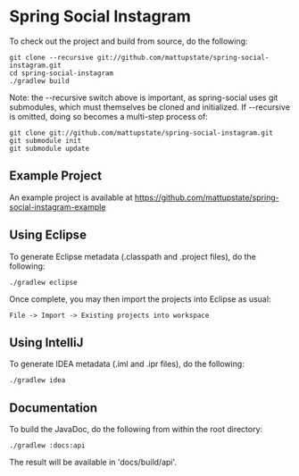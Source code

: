 # Spring Social Instagram

To check out the project and build from source, do the following:

    git clone --recursive git://github.com/mattupstate/spring-social-instagram.git
    cd spring-social-instagram
    ./gradlew build

Note: the --recursive switch above is important, as spring-social uses git submodules, which must themselves be cloned and initialized. If --recursive is omitted, doing so becomes a multi-step process of: 

    git clone git://github.com/mattupstate/spring-social-instagram.git
    git submodule init
    git submodule update

## Example Project

An example project is available at https://github.com/mattupstate/spring-social-instagram-example

## Using Eclipse

To generate Eclipse metadata (.classpath and .project files), do the following:

    ./gradlew eclipse

Once complete, you may then import the projects into Eclipse as usual:

    File -> Import -> Existing projects into workspace

## Using IntelliJ

To generate IDEA metadata (.iml and .ipr files), do the following:

    ./gradlew idea

## Documentation

To build the JavaDoc, do the following from within the root directory:

    ./gradlew :docs:api

The result will be available in 'docs/build/api'.
